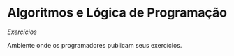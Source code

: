 # Algoritmos e Lógica de Programação

*Exercícios*

Ambiente onde os programadores publicam seus exercícios.
